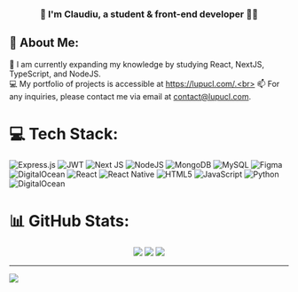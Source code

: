 ### <div align="center">👋 I'm Claudiu, a student & front-end developer 👨‍💻</div>  

## 💫 About Me:
🌱 I am currently expanding my knowledge by studying React, NextJS, TypeScript, and NodeJS.<br>
💻 My portfolio of projects is accessible at https://lupucl.com/.<br>
📫 For any inquiries, please contact me via email at contact@lupucl.com.


# 💻 Tech Stack:
![Express.js](https://img.shields.io/badge/express.js-%23404d59.svg?style=flat&logo=express&logoColor=%2361DAFB) ![JWT](https://img.shields.io/badge/JWT-black?style=flat&logo=JSON%20web%20tokens) ![Next JS](https://img.shields.io/badge/Next-black?style=flat&logo=next.js&logoColor=white) ![NodeJS](https://img.shields.io/badge/node.js-6DA55F?style=flat&logo=node.js&logoColor=white) ![MongoDB](https://img.shields.io/badge/MongoDB-%234ea94b.svg?style=flat&logo=mongodb&logoColor=white) ![MySQL](https://img.shields.io/badge/mysql-%2300f.svg?style=flat&logo=mysql&logoColor=white) 	![Figma](https://img.shields.io/badge/figma-%23F24E1E.svg?style=flat&logo=figma&logoColor=white) ![DigitalOcean](https://img.shields.io/badge/DigitalOcean-%230167ff.svg?style=flat&logo=digitalOcean&logoColor=white) ![React](https://img.shields.io/badge/react-%2320232a.svg?style=flat&logo=react&logoColor=%2361DAFB) ![React Native](https://img.shields.io/badge/react_native-%2320232a.svg?style=flat&logo=react&logoColor=%2361DAFB) ![HTML5](https://img.shields.io/badge/html5-%23E34F26.svg?style=flat&logo=html5&logoColor=white) ![JavaScript](https://img.shields.io/badge/javascript-%23323330.svg?style=flat&logo=javascript&logoColor=%23F7DF1E) ![Python](https://img.shields.io/badge/python-3670A0?style=flat&logo=python&logoColor=ffdd54) ![DigitalOcean](https://img.shields.io/badge/DigitalOcean-%230167ff.svg?style=flat&logo=digitalOcean&logoColor=white)

# 📊 GitHub Stats:
<div align="center">
<img src="https://github-readme-stats.vercel.app/api?username=lupuc&theme=gotham&hide_border=false&include_all_commits=true&count_private=true&disable_animation=false"/>
<img src="https://github-readme-streak-stats.herokuapp.com/?user=lupuc&theme=gotham&hide_border=false&disable_animation=false"/>
<img src="https://github-readme-stats.vercel.app/api/top-langs/?username=lupuc&theme=gotham&hide_border=false&include_all_commits=true&count_private=true&layout=compact&disable_animation=false"/>
</div>

---
[![](https://visitcount.itsvg.in/api?id=lupucl&icon=2&color=8)](https://visitcount.itsvg.in)

